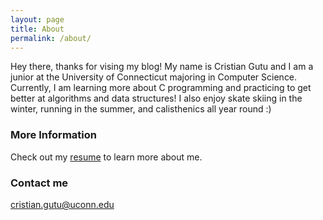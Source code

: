 ```yaml
---
layout: page
title: About
permalink: /about/
---
```

Hey there, thanks for vising my blog! My name is Cristian Gutu and I am a junior at the University of Connecticut majoring in Computer Science. Currently, I am learning more about C programming and practicing to get better at algorithms and data structures! I also enjoy skate skiing in the winter, running in the summer, and calisthenics all year round :) 

### More Information

Check out my [resume](https://drive.google.com/file/d/1zTtX78W6idnaLayCVXPoTKGcfsNcH1DL/view?usp=sharing) to learn more about me.

### Contact me

[cristian.gutu@uconn.edu](mailto:cristian.gutu@uconn.edu)
